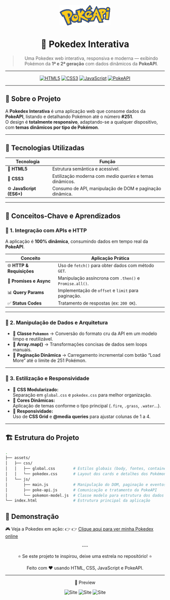 <div align="center">

<img src="https://raw.githubusercontent.com/PokeAPI/media/master/logo/pokeapi_256.png" alt="Pokedex Banner" width="160"/>

# 🧩 Pokedex Interativa  

> Uma Pokedex web interativa, responsiva e moderna — exibindo Pokémon da **1ª e 2ª geração** com dados dinâmicos da **PokeAPI**.

---

[![HTML5](https://img.shields.io/badge/HTML5-E44D26?style=for-the-badge&logo=html5&logoColor=fff)](#)
[![CSS3](https://img.shields.io/badge/CSS3-1572B6?style=for-the-badge&logo=css3&logoColor=fff)](#)
[![JavaScript](https://img.shields.io/badge/JavaScript-F7E018?style=for-the-badge&logo=javascript&logoColor=000)](#)
[![PokeAPI](https://img.shields.io/badge/PokeAPI-FF1B1B?style=for-the-badge&logo=pokemon&logoColor=fff)](https://pokeapi.co)

</div>

---

## 📖 Sobre o Projeto

A **Pokedex Interativa** é uma aplicação web que consome dados da **PokeAPI**, listando e detalhando Pokémon até o número **#251**.  
O design é **totalmente responsivo**, adaptando-se a qualquer dispositivo, com **temas dinâmicos por tipo de Pokémon**.

---

## 🚀 Tecnologias Utilizadas

| Tecnologia | Função |
|-------------|---------|
| 🧱 **HTML5** | Estrutura semântica e acessível. |
| 🎨 **CSS3** | Estilização moderna com *media queries* e temas dinâmicos. |
| ⚙️ **JavaScript (ES6+)** | Consumo de API, manipulação de DOM e paginação dinâmica. |

---

## 🎯 Conceitos-Chave e Aprendizados

### 🔹 1. Integração com APIs e HTTP
A aplicação é **100% dinâmica**, consumindo dados em tempo real da **PokeAPI**.

| Conceito | Aplicação Prática |
|-----------|-------------------|
| 🌐 **HTTP & Requisições** | Uso de `fetch()` para obter dados com método `GET`. |
| 🔁 **Promises e Async** | Manipulação assíncrona com `.then()` e `Promise.all()`. |
| 📊 **Query Params** | Implementação de `offset` e `limit` para paginação. |
| ✅ **Status Codes** | Tratamento de respostas (ex: `200 OK`). |

---

### 🔹 2. Manipulação de Dados e Arquitetura

- 🧩 **Classe `Pokemon`** → Conversão do formato cru da API em um modelo limpo e reutilizável.  
- 🔁 **Array.map()** → Transformações concisas de dados sem loops manuais.  
- 📜 **Paginação Dinâmica** → Carregamento incremental com botão “Load More” até o limite de 251 Pokémon.

---

### 🔹 3. Estilização e Responsividade

- 🎨 **CSS Modularizado:**  
  Separação em `global.css` e `pokedex.css` para melhor organização.  
- 🌈 **Cores Dinâmicas:**  
  Aplicação de temas conforme o tipo principal (`.fire`, `.grass`, `.water`...).  
- 📱 **Responsividade:**  
  Uso de **CSS Grid** e **@media queries** para ajustar colunas de 1 a 4.

---

## 🏗️ Estrutura do Projeto

```bash
.
├── assets/
│   ├── css/
│   │   ├── global.css        # Estilos globais (body, fontes, container)
│   │   └── pokedex.css       # Layout dos cards e detalhes dos Pokémon
│   └── js/
│       ├── main.js           # Manipulação do DOM, paginação e eventos
│       ├── poke-api.js       # Comunicação e tratamento da PokeAPI
│       └── pokemon-model.js  # Classe modelo para estrutura dos dados
└── index.html                # Estrutura principal da aplicação
````
            
## 🔗 Demonstração

🎮 Veja a Pokedex em ação:
👉 👉 [Clique aqui para ver minha Pokedex online](https://jessica-re88.github.io/Meu-Portfolio/)

<div align="center">
---

⭐ Se este projeto te inspirou, deixe uma estrela no repositório! ⭐

Feito com ❤️ usando HTML, CSS, JavaScript e PokeAPI.


---
🧩 Preview

![Site](https://github.com/jessica-re88/pokedex/blob/main/Pokedex1.png)
![Site](https://github.com/jessica-re88/pokedex/blob/main/Pokedex2.png)
![Site](https://github.com/jessica-re88/pokedex/blob/main/Pokedex3.png)

